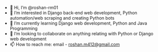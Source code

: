 - 👋 Hi, I’m @roshan-rm01
- 👀 I’m interested in Django back-end web development, Python automation/web scraping and creating Python bots
- 🌱 I’m currently learning Django web development, Python and Java Programming
- 💞️ I’m looking to collaborate on anything relating with Python or Django web development
- 📫 How to reach me: email - roshan.m412@gmail.com

<!---
roshan-rm01/roshan-rm01 is a ✨ special ✨ repository because its `README.md` (this file) appears on your GitHub profile.
You can click the Preview link to take a look at your changes.
--->
